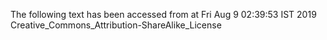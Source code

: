 The following text has been accessed from at Fri Aug 9 02:39:53 IST 2019
Creative_Commons_Attribution-ShareAlike_License
